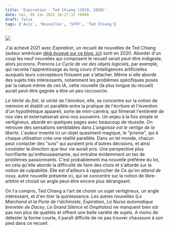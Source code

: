 ```yaml
---
title: 'Expiration - Ted Chiang (2019, 2020)'
date: Sat, 08 Jan 2022 18:27:32 +0000
draft: false
tags: ['Avis', 'Nouvelles', 'SFFF', 'Ted Chiang']
---
```


![](https://carnetslunaires.wordpress.com/wp-content/uploads/2022/01/expiration.jpg?w=687)

J'ai achevé 2021 avec _Expiration_, un recueil de nouvelles de Ted Chiang (auteur américain [déjà évoqué sur ce blog, ici](https://carnetslunaires.wordpress.com/2021/09/23/le-fini-des-mers-gardner-dozois-1973-2018/)) sorti en 2020. Aborder d'un coup les neuf nouvelles qui composent le recueil serait peut-être indigeste, alors picorons. Prenons _Le Cycle de vie des objets logiciels_, par exemple, qui raconte l'apprentissage au long cours d'intelligences artificielles auxquels leurs concepteurs finissent par s'attacher. Même si elle aborde des sujets très intéressants, notamment les problèmes spécifiques posés par la nature même de ces IA, cette nouvelle (la plus longue du recueil) aurait peut-être gagnée a être un peu raccourcie.

_La Vérité du fait, la vérité de l'émotion_, elle, se concentre sur la notion de mémoire et établit un parallèle entre la pratique de l'écriture et l'invention d'un hypothétique appareil, sorte de mini-caméra, qui filmerait l'entièreté de nos vies et externaliserait ainsi nos souvenirs. Un enjeu à la fois simple et vertigineux, abordé en quelques pages avec beaucoup de réussite. On retrouve des sensations semblables dans _L'angoisse est le vertige de la liberté_. L'auteur invente ici un objet quasiment magique, le "prisme", qui à chaque utilisation crée une réalité parallèle. Dans un tel monde, chacun peut contacter des "sois" qui auraient pris d'autres décisions, et ainsi constater la direction que leur vie aurait pris. Une perspective plus horrifiante qu'enthousiasmante, qui entraîne évidemment un tas de problèmes passionnants. C'est probablement ma nouvelle préférée du lot, en cela qu'elle aborde la difficulté de faire des choix et s'attarde sur la notion de culpabilité. Elle est d'ailleurs à rapprocher de _Ce qu'on attend de nous_, autre nouvelle présente ici, qui se concentre sur la notion de libre-arbitre et choisit un angle peut-être encore plus dérangeant.

On l'a compris, Ted Chiang a l'art de choisir un sujet vertigineux, un angle intéressant, et d'en tirer la quintessence. Les autres nouvelles (_Le Marchand et la Porte de l'alchimiste_, _Expiration_, _La Nurse automatique brevetée de Dacey_, _Le Grand Silence_ et _Omphalos_) ne manquent bien sûr pas non plus de qualités et offrent une belle variété de sujets. A moins de détester la forme courte, il paraît difficile de ne pas trouver chaussure à son pied dans ce recueil.